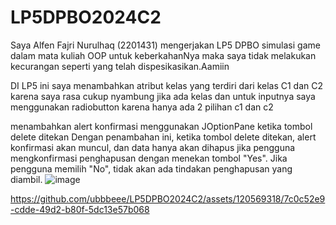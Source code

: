 # LP5DPBO2024C2
 
Saya Alfen Fajri Nurulhaq (2201431) mengerjakan LP5 DPBO simulasi game dalam mata
kuliah OOP untuk keberkahanNya maka saya tidak
melakukan kecurangan seperti yang telah dispesikasikan.Aamiin

DI LP5 ini saya menambahkan atribut kelas yang terdiri dari kelas C1 dan C2 karena saya rasa cukup nyambung jika ada kelas dan untuk inputnya saya menggunakan radiobutton karena hanya ada 2 pilihan c1 dan c2

menambahkan alert konfirmasi menggunakan JOptionPane ketika tombol delete ditekan
Dengan penambahan ini, ketika tombol delete ditekan, alert konfirmasi akan muncul, dan data hanya akan dihapus jika pengguna mengkonfirmasi penghapusan dengan menekan tombol "Yes". Jika pengguna memilih "No", tidak akan ada tindakan penghapusan yang diambil.
![image](https://github.com/ubbbeee/LP5DPBO2024C2/assets/120569318/d7f3538b-3c7b-4414-b5bc-2a9ac01bf02b)


https://github.com/ubbbeee/LP5DPBO2024C2/assets/120569318/7c0c52e9-cdde-49d2-b80f-5dc13e57b068

